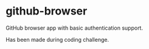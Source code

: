 # github-browser
GitHub browser app with basic authentication support.

Has been made during coding challenge.
